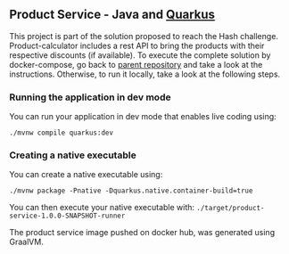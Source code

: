 ## Product Service - Java and [Quarkus](https://quarkus.io/)
This project is part of the solution proposed to reach the Hash challenge. Product-calculator includes a rest API to bring the products with their respective discounts (if available).
To execute the complete solution by docker-compose, go back to [parent repository](https://github.com/andreiac-silva/hash-challenge) and take a look at the instructions. Otherwise, to run it locally, take a look at the following steps.

### Running the application in dev mode

You can run your application in dev mode that enables live coding using:
```shell script
./mvnw compile quarkus:dev
```

### Creating a native executable

You can create a native executable using:
```shell script
./mvnw package -Pnative -Dquarkus.native.container-build=true
```

You can then execute your native executable with: `./target/product-service-1.0.0-SNAPSHOT-runner`

The product service image pushed on docker hub, was generated using GraalVM.
